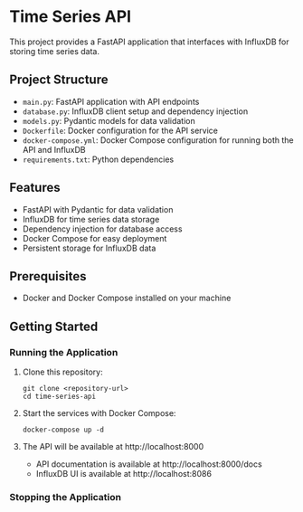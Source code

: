 # Time Series API

This project provides a FastAPI application that interfaces with InfluxDB for storing time series data.

## Project Structure

- `main.py`: FastAPI application with API endpoints
- `database.py`: InfluxDB client setup and dependency injection
- `models.py`: Pydantic models for data validation
- `Dockerfile`: Docker configuration for the API service
- `docker-compose.yml`: Docker Compose configuration for running both the API and InfluxDB
- `requirements.txt`: Python dependencies

## Features

- FastAPI with Pydantic for data validation
- InfluxDB for time series data storage
- Dependency injection for database access
- Docker Compose for easy deployment
- Persistent storage for InfluxDB data

## Prerequisites

- Docker and Docker Compose installed on your machine

## Getting Started

### Running the Application

1. Clone this repository:
   ```
   git clone <repository-url>
   cd time-series-api
   ```

2. Start the services with Docker Compose:
   ```
   docker-compose up -d
   ```

3. The API will be available at http://localhost:8000
   - API documentation is available at http://localhost:8000/docs
   - InfluxDB UI is available at http://localhost:8086

### Stopping the Application
